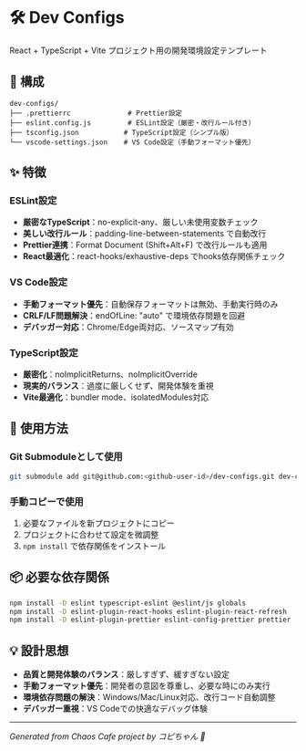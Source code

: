 # 🛠️ Dev Configs

React + TypeScript + Vite プロジェクト用の開発環境設定テンプレート

## 📁 構成

```
dev-configs/
├── .prettierrc              # Prettier設定
├── eslint.config.js         # ESLint設定（厳密・改行ルール付き）
├── tsconfig.json           # TypeScript設定（シンプル版）
└── vscode-settings.json    # VS Code設定（手動フォーマット優先）
```

## ✨ 特徴

### ESLint設定
- **厳密なTypeScript**：no-explicit-any、厳しい未使用変数チェック
- **美しい改行ルール**：padding-line-between-statements で自動改行
- **Prettier連携**：Format Document (Shift+Alt+F) で改行ルールも適用
- **React最適化**：react-hooks/exhaustive-deps でhooks依存関係チェック

### VS Code設定
- **手動フォーマット優先**：自動保存フォーマットは無効、手動実行時のみ
- **CRLF/LF問題解決**：endOfLine: "auto" で環境依存問題を回避
- **デバッガー対応**：Chrome/Edge両対応、ソースマップ有効

### TypeScript設定
- **厳密化**：noImplicitReturns、noImplicitOverride
- **現実的バランス**：過度に厳しくせず、開発体験を重視
- **Vite最適化**：bundler mode、isolatedModules対応

## 🚀 使用方法

### Git Submoduleとして使用
```bash
git submodule add git@github.com:<github-user-id>/dev-configs.git dev-configs
```

### 手動コピーで使用
1. 必要なファイルを新プロジェクトにコピー
2. プロジェクトに合わせて設定を微調整
3. `npm install` で依存関係をインストール

## 📦 必要な依存関係

```bash
npm install -D eslint typescript-eslint @eslint/js globals
npm install -D eslint-plugin-react-hooks eslint-plugin-react-refresh
npm install -D eslint-plugin-prettier eslint-config-prettier prettier
```

## 💡 設計思想

- **品質と開発体験のバランス**：厳しすぎず、緩すぎない設定
- **手動フォーマット優先**：開発者の意図を尊重し、必要な時にのみ実行
- **環境依存問題の解決**：Windows/Mac/Linux対応、改行コード自動調整
- **デバッガー重視**：VS Codeでの快適なデバッグ体験

---
*Generated from Chaos Cafe project by コピちゃん 🤖*
